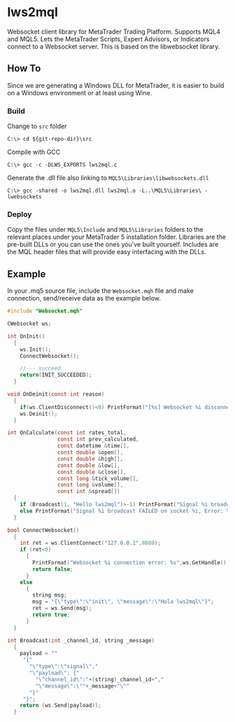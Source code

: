 # lws2mql
Websocket client library for MetaTrader Trading Platform. Supports MQL4 and MQL5. Lets the MetaTrader Scripts, Expert Advisors, or Indicators connect to a Websocket server. This is based on the libwebsocket library.

## How To
Since we are generating a Windows DLL for MetaTrader, it is easier to build on a Windows environment or at least using Wine.

### Build

Change to `src` folder

`C:\> cd ${git-repo-dir}\src`

Compile with GCC

`C:\> gcc -c -DLWS_EXPORTS lws2mql.c`

Generate the .dll file also linking to `MQL5\Libraries\libwebsockets.dll`

`C:\> gcc -shared -o lws2mql.dll lws2mql.o -L..\MQL5\Libraries\ -lwebsockets`

### Deploy
Copy the files under `MQL5\Include` and `MQL5\Libraries` folders to the relevant places under your MetaTrader 5 installation folder. Libraries are the pre-built DLLs or you can use the ones you've built yourself. Includes are the MQL header files that will provide easy interfacing with the DLLs.

## Example

In your .mq5 source file, include the `Websocket.mqh` file and make connection, send/receive data as the example below.
```c
#include "Websocket.mqh"

CWebsocket ws;

int OnInit()
  {
    ws.Init();
    ConnectWebsocket();

    //--- succeed
    return(INIT_SUCCEEDED);
  }

void OnDeinit(const int reason)
  {
    if(ws.ClientDisconnect()<0) PrintFormat("[%s] Websocket %i disconnect error: %s",__FUNCTION__,ws.GetHandle(),ws.GetError());
    ws.Deinit();
  }

int OnCalculate(const int rates_total,
                const int prev_calculated,
                const datetime &time[],
                const double &open[],
                const double &high[],
                const double &low[],
                const double &close[],
                const long &tick_volume[],
                const long &volume[],
                const int &spread[])
  {
    if (Broadcast(1, "Hello lws2mql")>-1) PrintFormat("Signal %i broadcast OK via socket %i",i,ws.GetHandle());
    else PrintFormat("Signal %i broadcast FAILED on socket %i, Error: %s",i,ws.GetHandle(),ws.GetError());
  }

bool ConnectWebsocket()
  {
    int ret = ws.ClientConnect("127.0.0.1",8080);
    if (ret<0)
      {
        PrintFormat("Websocket %i connection error: %s",ws.GetHandle(),ws.GetError());
        return false;
      }
    else
      {
        string msg;
        msg = "{\"type\":\"init\", \"message\":\"Hola lws2mql\"}";
        ret = ws.Send(msg);
        return true;
      }
  }

int Broadcast(int _channel_id, string _message)
  {
    payload = ""
     "{"
       "\"type\":\"signal\","
       "\"payload\": {"
         "\"channel_id\":"+(string)_channel_id+","
         "\"message\":\""+_message+"\""
       "}"
     "}";
    return (ws.Send(payload));
  }

```
